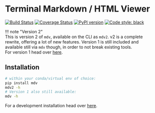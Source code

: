 # Terminal Markdown / HTML Viewer

[![Build Status][travis_img]][travis]
<a href='https://coveralls.io/github/axiros/terminal_markdown_viewer?branch=master'>
<img src='https://coveralls.io/repos/github/axiros/terminal_markdown_viewer/badge.svg?branch=master' alt='Coverage Status' /></a>
[![PyPI version](https://badge.fury.io/py/mdv.svg)](https://badge.fury.io/py/mdv)
<a href="https://github.com/ambv/black"><img alt="Code style: black" src="https://img.shields.io/badge/code%20style-black-000000.svg"></a>

!!! note "Version 2"  
    This is version 2 of `mdv`, available on the CLI as `mdv2`.
    v2 is a complete rewrite, offering a lot of new features. Version 1 is still included and available still via `mdv` though, in order to not break existing tools.  
    For version 1 head over [here](v1).

## Installation

```bash
# within your conda/virtual env of choice:
pip install mdv
mdv2 -h
# Version 1 also still available:
mdv -h
```

For a development installation head over [here](dev).

[travis]: https://travis-ci.org/axiros/terminal_markdown_viewer
[travis_img]: https://travis-ci.org/axiros/terminal_markdown_viewer.svg?branch=master

